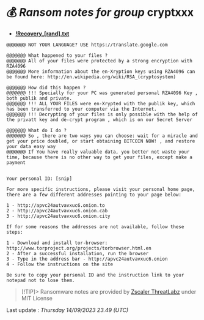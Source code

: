 # 💰 _Ransom notes for group_ cryptxxx
* **[!Recovery_[rand].txt](https://ransomware.live/ransomware_notes/cryptxxx/!Recovery_[rand].txt)**

```
@@@@@@@ NOT YOUR LANGUAGE? USE https://translate.google.com

@@@@@@@ What happened to your files ?
@@@@@@@ All of your files were protected by a strong encryption with RZA4096
@@@@@@@ More information about the en-Xryption keys using RZA4096 can be found here: http://en.wikipedia.org/wiki/RSA_(cryptosystem)

@@@@@@@ How did this happen ?
@@@@@@@ !!! Specially for your PC was generated personal RZA4096 Key , both publik and private.
@@@@@@@ !!! ALL YOUR FILES were en-Xrypted with the publik key, which has been transferred to your computer via the Internet.
@@@@@@@ !!! Decrypting of your files is only possible with the help of the privatt key and de-crypt program , which is on our Secret Server

@@@@@@@ What do I do ?
@@@@@@@ So , there are two ways you can choose: wait for a miracle and get your price doubled, or start obtaining BITCOIN NOW! , and restore your data easy way
@@@@@@@ If You have really valuable data, you better not waste your time, because there is no other way to get your files, except make a payment


Your personal ID: [snip]

For more specific instructions, please visit your personal home page, there are a few different addresses pointing to your page below:

1 - http://apvc24autvavxuc6.onion.to
2 - http://apvc24autvavxuc6.onion.cab
3 - http://apvc24autvavxuc6.onion.city

If for some reasons the addresses are not available, follow these steps:

1 - Download and install tor-browser: http://www.torproject.org/projects/torbrowser.html.en
2 - After a successful installation, run the browser
3 - Type in the address bar - http://apvc24autvavxuc6.onion
4 - Follow the instructions on the site

Be sure to copy your personal ID and the instruction link to your notepad not to lose them.

```


> [!TIP]> Ransomware notes are provided by [Zscaler ThreatLabz](https://github.com/threatlabz/ransomware_notes) under MIT License
> 




Last update : _Thursday 14/09/2023 23.49 (UTC)_

